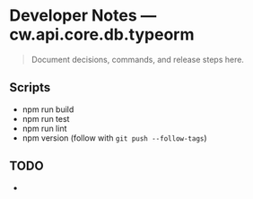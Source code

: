 # Developer Notes — cw.api.core.db.typeorm

> Document decisions, commands, and release steps here.

## Scripts
- npm run build
- npm run test
- npm run lint
- npm version <type> (follow with `git push --follow-tags`)

## TODO
- 
